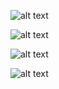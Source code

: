 
![alt text](https://github.com/morgan91-bit/Research/blob/51fc5de4fcf9c52f635d6cad84ee61ec30f32e6b/Ours%20research%201.png)

![alt text](https://github.com/morgan91-bit/Research/blob/8b26999ac79f958f8709a9043a60ed5e560d440e/Ours%20research%202.png)

![alt text](https://github.com/morgan91-bit/Research/blob/8b26999ac79f958f8709a9043a60ed5e560d440e/Ours%20research%203.png)

![alt text](https://github.com/morgan91-bit/Research/blob/8b26999ac79f958f8709a9043a60ed5e560d440e/Ours%20research%204.png)
